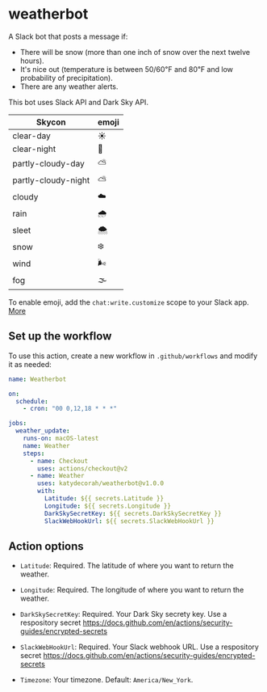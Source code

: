 # weatherbot

A Slack bot that posts a message if:

- There will be snow (more than one inch of snow over the next twelve hours).
- It's nice out (temperature is between 50/60℉ and 80℉ and low probability of precipitation).
- There are any weather alerts.

This bot uses Slack API and Dark Sky API.

| Skycon              | emoji |
| ------------------- | ----- |
| clear-day           | ☀️    |
| clear-night         | 🌙    |
| partly-cloudy-day   | ⛅️   |
| partly-cloudy-night | ⛅️   |
| cloudy              | ☁️    |
| rain                | 🌧     |
| sleet               | 🌨     |
| snow                | ❄️    |
| wind                | 🌬     |
| fog                 | 🌫     |

To enable emoji, add the `chat:write.customize` scope to your Slack app. [More](https://stackoverflow.com/a/53200237)

<!-- START GENERATED DOCUMENTATION -->

## Set up the workflow

To use this action, create a new workflow in `.github/workflows` and modify it as needed:

```yml
name: Weatherbot

on:
  schedule:
    - cron: "00 0,12,18 * * *"

jobs:
  weather_update:
    runs-on: macOS-latest
    name: Weather
    steps:
      - name: Checkout
        uses: actions/checkout@v2
      - name: Weather
        uses: katydecorah/weatherbot@v1.0.0
        with:
          Latitude: ${{ secrets.Latitude }}
          Longitude: ${{ secrets.Longitude }}
          DarkSkySecretKey: ${{ secrets.DarkSkySecretKey }}
          SlackWebHookUrl: ${{ secrets.SlackWebHookUrl }}
```

## Action options

- `Latitude`: Required. The latitude of where you want to return the weather.

- `Longitude`: Required. The longitude of where you want to return the weather.

- `DarkSkySecretKey`: Required. Your Dark Sky secrety key. Use a respository secret https://docs.github.com/en/actions/security-guides/encrypted-secrets

- `SlackWebHookUrl`: Required. Your Slack webhook URL. Use a respository secret https://docs.github.com/en/actions/security-guides/encrypted-secrets

- `Timezone`: Your timezone. Default: `America/New_York`.

<!-- END GENERATED DOCUMENTATION -->
